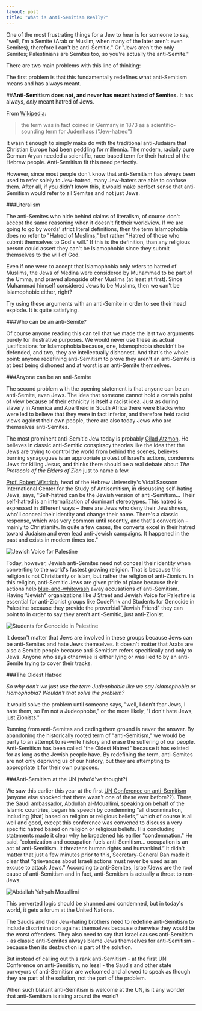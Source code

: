 ```yaml
---
layout: post
title: "What is Anti-Semitism Really?"
---
```


One of the most frustrating things for a Jew to hear is for someone to say, "well, I'm a Semite (Arab or Muslim, when many of the later aren't even Semites), therefore I can't be anti-Semitic." Or "Jews aren't the only Semites; Palestinians are Semites too, so you're actually the anti-Semite." 

There are two main problems with this line of thinking:

The first problem is that this fundamentally redefines what anti-Semitism means and has always meant.

##**Anti-Semitism does not, and never has meant hatred of Semites.** It has always, *only* meant hatred of Jews.

From [Wikipedia](https://en.wikipedia.org/wiki/Anti-Semitism):

>the term was in fact coined in Germany in 1873 as a scientific-sounding term for Judenhass ("Jew-hatred")

It wasn't enough to simply make do with the traditional anti-Judaism that Christian Europe had been peddling for millennia. The modern, racially pure German Aryan needed a scientific, race-based term for their hatred of the Hebrew people. Anti-Semitism fit this need perfectly.

However, since most people don't know that anti-Semitism has always been used to refer solely to Jew-hatred, many Jew-haters are able to confuse them. After all, if you didn't know this, it would make perfect sense that anti-Semitism would refer to all Semites and not just Jews.

###Literalism

The anti-Semites who hide behind claims of literalism, of course don't accept the same reasoning when it doesn't fit their worldview. If we are going to go by words' strict literal definitions, then the term Islamophobia does no refer to "Hatred of Muslims," but rather "Hatred of those who submit themselves to God's will." If this is the definition, than any religious person could assert they can't be Islamophobic since they submit themselves to the will of God.

Even if one were to accept that Islamophobia only refers to hatred of Muslims, the Jews of Medina were considered by Muhammad to be part of the Umma, and prayed alongside other Muslims (at least at first). Since Muhammad himself considered Jews to be Muslims, then we can't be Islamophobic either, right?

Try using these arguments with an anti-Semite in order to see their head explode. It is quite satisfying.

###Who can be an anti-Semite?

Of course anyone reading this can tell that we made the last two arguments purely for illustrative purposes. We would never use these as actual justifications for Islamophobia because, one, Islamophobia shouldn't be defended, and two, they are intellectually dishonest. And that's the whole point: anyone redefining anti-Semitism to prove they aren't an anti-Semite is at best being dishonest and at worst is an anti-Semite themselves.

###Anyone can be an anti-Semite

The second problem with the opening statement is that anyone can be an anti-Semite, even Jews. The idea that someone cannot hold a certain point of view because of their ethnicity is itself a racist idea. Just as during slavery in America and Apartheid in South Africa there were Blacks who were led to believe that they were in fact inferior, and therefore held racist views against their own people, there are also today Jews who are themselves anti-Semites.

The most prominent anti-Semitic Jew today is probably [Gilad Atzmon](https://en.wikipedia.org/wiki/Gilad_Atzmon#Allegations_of_antisemitism_and_racism). He believes in classic anti-Semitic conspiracy theories like the idea that the Jews are trying to control the world from behind the scenes, believes burning synagogues is an appropriate protest of Israel's actions, condemns Jews for killing Jesus, and thinks there should be a real debate about *The Protocols of the Elders of Zion* just to name a few.

[Prof. Robert Wistrich](http://www.ynetnews.com/articles/0,7340,L-4106265,00.html), head of the Hebrew University's Vidal Sassoon International Center for the Study of Antisemitism, in discussing self-hating Jews, says, "Self-hatred can be the Jewish version of anti-Semitism... Their self-hatred is an internalization of dominant stereotypes. This hatred is expressed in different ways – there are Jews who deny their Jewishness, who'll conceal their identity and change their name. There's a classic response, which was very common until recently, and that's conversion – mainly to Christianity. In quite a few cases, the converts excel in their hatred toward Judaism and even lead anti-Jewish campaigns. It happened in the past and exists in modern times too."

![Jewish Voice for Palestine](http://i.imgur.com/hm57JAG.jpg)

Today, however, Jewish anti-Semites need not conceal their identity when converting to the world's fastest growing religion. That is because this religion is not Christianity or Islam, but rather the religion of anti-Zionism. In this religion, anti-Semitic Jews are given pride of place because their actions help [blue-and-whitewash](http://judeanpf.com/2015/03/02/blue-and-whitewashing/) away accusations of anti-Semitism. Having "Jewish" organizations like J Street and Jewish Voice for Palestine is essential for anti-Zionist groups like CodePink and Students for Genocide in Palestine because they provide the proverbial "Jewish Friend" they can point to in order to say they aren't anti-Semitic, just anti-Zionist.

![Students for Genocide in Palestine](http://i.imgur.com/J1JNd9v.jpg)

It doesn't matter that Jews are involved in these groups because Jews can be anti-Semites and hate Jews themselves. It doesn't matter that Arabs are also a Semitic people because anti-Semitism refers specifically and only to Jews. Anyone who says otherwise is either lying or was lied to by an anti-Semite trying to cover their tracks.

###The Oldest Hatred

*So why don't we just use the term Judeophobia like we say Islamophobia or Homophobia? Wouldn't that solve the problem?*

It would solve the problem until someone says, "well, I don't fear Jews, I hate them, so I'm not a Judeophobe," or the more likely, "I don't hate Jews, just Zionists."

Running from anti-Semites and ceding them ground is never the answer. By abandoning the historically rooted term of "anti-Semitism," we would be party to an attempt to re-write history and erase the suffering of our people. Anti-Semitism has been called "the Oldest Hatred" because it has existed for as long as the Jewish people have. By redefining the term, anti-Semites are not only depriving us of our history, but they are attempting to appropriate it for their own purposes.

###Anti-Semitism at the UN (who'd've thought?)

We saw this earlier this year at the first [UN Conference on anti-Semitism](http://www.jpost.com/Diaspora/UN-holds-first-conference-on-anti-Semitism-388662) (anyone else shocked that there wasn't one of these ever before??). There, the Saudi ambassador, Abdullah al-Mouallimi, speaking on behalf of the Islamic countries, began his speech by condemning “all discrimination, including [that] based on religion or religious beliefs,” which of course is all well and good, except this conference was convened to discuss a very specific hatred based on religion or religious beliefs. His concluding statements made it clear why he broadened his earlier "condemnation." He said, “colonization and occupation fuels anti-Semitism... occupation is an act of anti-Semitism. It threatens human rights and humankind.” It didn't matter that just a few minutes prior to this, Secretary-General Ban made it clear that “grievances about Israeli actions must never be used as an excuse to attack Jews.” According to anti-Semites, Israel/Jews are the root cause of anti-Semitism and in fact, anti-Semitism is actually a threat to non-Jews.

![Abdallah Yahyah Mouallimi](https://i.imgur.com/pW421qp.jpg "Ambassador Mouallimi with Ban Ki-Moon")

This perverted logic should be shunned and condemned, but in today's world, it gets a forum at the United Nations.

The Saudis and their Jew-hating brothers need to redefine anti-Semitism to include discrimination against themselves because otherwise they would be the worst offenders. They also need to say that Israel causes anti-Semitism - as classic anti-Semites always blame Jews themselves for anti-Semitism - because then its destruction is part of the solution.

But instead of calling out this rank anti-Semitism - at the first UN Conference on anti-Semitism, no less! - the Saudis and other state purveyors of anti-Semitism are welcomed and allowed to speak as though they are part of the solution, not the part of the problem.

When such blatant anti-Semitism is welcome at the UN, is it any wonder that anti-Semitism is rising around the world?

____
